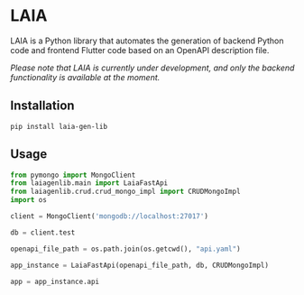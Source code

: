 # LAIA 

LAIA is a Python library that automates the generation of backend Python code and frontend Flutter code based on an OpenAPI description file. 

*Please note that LAIA is currently under development, and only the backend functionality is available at the moment.*

## Installation

```
pip install laia-gen-lib
```

## Usage

```py
from pymongo import MongoClient
from laiagenlib.main import LaiaFastApi
from laiagenlib.crud.crud_mongo_impl import CRUDMongoImpl
import os

client = MongoClient('mongodb://localhost:27017')

db = client.test

openapi_file_path = os.path.join(os.getcwd(), "api.yaml")

app_instance = LaiaFastApi(openapi_file_path, db, CRUDMongoImpl)

app = app_instance.api
```